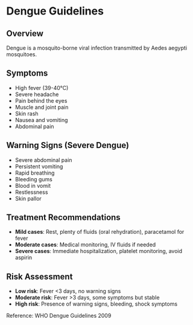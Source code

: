 # Dengue Guidelines

## Overview
Dengue is a mosquito-borne viral infection transmitted by Aedes aegypti mosquitoes.

## Symptoms
- High fever (39-40°C)
- Severe headache
- Pain behind the eyes
- Muscle and joint pain
- Skin rash
- Nausea and vomiting
- Abdominal pain

## Warning Signs (Severe Dengue)
- Severe abdominal pain
- Persistent vomiting
- Rapid breathing
- Bleeding gums
- Blood in vomit
- Restlessness
- Skin pallor

## Treatment Recommendations
- **Mild cases**: Rest, plenty of fluids (oral rehydration), paracetamol for fever
- **Moderate cases**: Medical monitoring, IV fluids if needed
- **Severe cases**: Immediate hospitalization, platelet monitoring, avoid aspirin

## Risk Assessment
- **Low risk**: Fever <3 days, no warning signs
- **Moderate risk**: Fever >3 days, some symptoms but stable
- **High risk**: Presence of warning signs, bleeding, shock symptoms

Reference: WHO Dengue Guidelines 2009